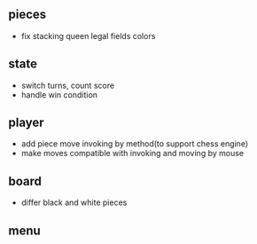 ## pieces

- fix stacking queen legal fields colors

## state
- switch turns, count score
- handle win condition

## player
- add piece move invoking by method(to support chess engine)
- make moves compatible with invoking and moving by mouse

## board
- differ black and white pieces

## menu